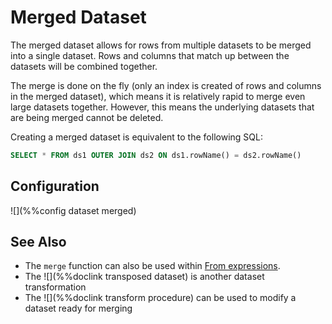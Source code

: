 # Merged Dataset

The merged dataset allows for rows from multiple datasets to be merged into a
single dataset.  Rows and columns that match up between the datasets will be
combined together.

The merge is done on the fly (only an index is created of rows and columns
in the merged dataset), which means it is relatively rapid to merge even
large datasets together. However, this means the underlying datasets that
are being merged cannot be deleted.

Creating a merged dataset is equivalent to the following SQL:

```sql
SELECT * FROM ds1 OUTER JOIN ds2 ON ds1.rowName() = ds2.rowName()
```

## Configuration

![](%%config dataset merged)

## See Also

* The `merge` function can also be used within [From expressions](../sql/FromExpression.md#merge-function).
* The ![](%%doclink transposed dataset) is another dataset transformation
* The ![](%%doclink transform procedure) can be used to modify a dataset ready for merging

